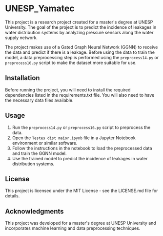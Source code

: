 # UNESP_Yamatec

This project is a research project created for a master's degree at UNESP University. The goal of the project is to predict the incidence of leakages in water distribution systems by analyzing pressure sensors along the water supply network. 

The project makes use of a Gated Graph Neural Network (GGNN) to receive the data and predict if there is a leakage. Before using the data to train the model, a data preprocessing step is performed using the `preprocess14.py` or `preprocess16.py` script to make the dataset more suitable for use.

## Installation

Before running the project, you will need to install the required dependencies listed in the requirements.txt file. You will also need to have the necessary data files available.

## Usage

1. Run the `preprocess14.py` or `preprocess16.py` script to preprocess the data.
2. Open the `Testes dist maior.ipynb` file in a Jupyter Notebook environment or similar software.
3. Follow the instructions in the notebook to load the preprocessed data and train the GGNN model.
4. Use the trained model to predict the incidence of leakages in water distribution systems.

## License

This project is licensed under the MIT License - see the LICENSE.md file for details.

## Acknowledgments

This project was developed for a master's degree at UNESP University and incorporates machine learning and data preprocessing techniques.
